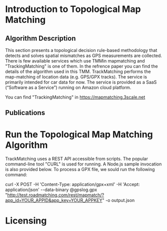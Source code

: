 # Introduction to Topological Map Matching

## Algorithm Description

This section presents a topological decision rule-based methodology that detects and solves spatial mismatches as GPS measurements are collected.
There is few available services which use TMMin mapmatching and "TrackingMatching" is one of them. In the refrence paper you can find the details of the algorithm used in this TMM.
TrackMatching performs the map-matching of location data (e.g. GPS/GPX tracks). The service is primarily intended for car data for now. The service is provided as a SaaS (“Software as a Service”) running on Amazon cloud platform.

You can find "TrackingMatching" in https://mapmatching.3scale.net

## Publications


# Run the Topological Map Matching Algorithm
TrackMatching uses a REST API accessible from scripts. The popular command-line tool "CURL" is used for running. A Node.js sample invocation is also provided below. To process a GPX file, we sould run the following command:

curl -X POST -H 'Content-Type: application/gpx+xml' -H 'Accept: application/json' --data-binary @gpslog.gpx "http://test.roadmatching.com/rest/mapmatch/?app_id=YOUR_APPID&app_key=YOUR_APPKEY" -o output.json

# Licensing


